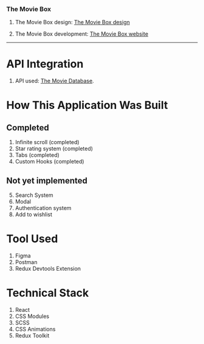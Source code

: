 ### The Movie Box

1. The Movie Box design: [The Movie Box design](https://www.sketchappsources.com/free-source/2682-the-movie-box-landing-page-sketch-freebie-resource.html)

2. The Movie Box development: [The Movie Box website](https://themovieboxx.netlify.app/)

---

# API Integration

1. API used: [The Movie Database](https://www.themoviedb.org/documentation/api).

# How This Application Was Built

## Completed

1. Infinite scroll (completed)
2. Star rating system (completed)
3. Tabs (completed)
4. Custom Hooks (completed)

## Not yet implemented

5. Search System
6. Modal
7. Authentication system
8. Add to wishlist

# Tool Used

1. Figma
2. Postman
3. Redux Devtools Extension

# Technical Stack

1. React
2. CSS Modules
3. SCSS
4. CSS Animations
5. Redux Toolkit
